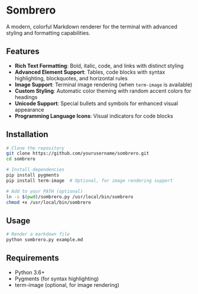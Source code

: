 # Sombrero

A modern, colorful Markdown renderer for the terminal with advanced styling and formatting capabilities.

## Features

- **Rich Text Formatting**: Bold, italic, code, and links with distinct styling
- **Advanced Element Support**: Tables, code blocks with syntax highlighting, blockquotes, and horizontal rules
- **Image Support**: Terminal image rendering (when `term-image` is available)
- **Custom Styling**: Automatic color theming with random accent colors for headings
- **Unicode Support**: Special bullets and symbols for enhanced visual appearance
- **Programming Language Icons**: Visual indicators for code blocks

## Installation

```bash
# Clone the repository
git clone https://github.com/yourusername/sombrero.git
cd sombrero

# Install dependencies
pip install pygments
pip install term-image  # Optional, for image rendering support

# Add to your PATH (optional)
ln -s $(pwd)/sombrero.py /usr/local/bin/sombrero
chmod +x /usr/local/bin/sombrero
```

## Usage

```bash
# Render a markdown file
python sombrero.py example.md


```

## Requirements

- Python 3.6+
- Pygments (for syntax highlighting)
- term-image (optional, for image rendering)
